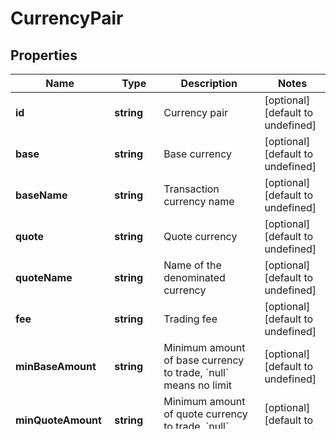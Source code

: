 # CurrencyPair

## Properties

Name | Type | Description | Notes
------------ | ------------- | ------------- | -------------
**id** | **string** | Currency pair | [optional] [default to undefined]
**base** | **string** | Base currency | [optional] [default to undefined]
**baseName** | **string** | Transaction currency name | [optional] [default to undefined]
**quote** | **string** | Quote currency | [optional] [default to undefined]
**quoteName** | **string** | Name of the denominated currency | [optional] [default to undefined]
**fee** | **string** | Trading fee | [optional] [default to undefined]
**minBaseAmount** | **string** | Minimum amount of base currency to trade, &#x60;null&#x60; means no limit | [optional] [default to undefined]
**minQuoteAmount** | **string** | Minimum amount of quote currency to trade, &#x60;null&#x60; means no limit | [optional] [default to undefined]
**maxBaseAmount** | **string** | Maximum amount of base currency to trade, &#x60;null&#x60; means no limit | [optional] [default to undefined]
**maxQuoteAmount** | **string** | Maximum amount of quote currency to trade, &#x60;null&#x60; means no limit | [optional] [default to undefined]
**amountPrecision** | **number** | Amount scale | [optional] [default to undefined]
**precision** | **number** | Price scale | [optional] [default to undefined]
**tradeStatus** | **string** | How currency pair can be traded  - untradable: cannot be bought or sold - buyable: can be bought - sellable: can be sold - tradable: can be bought or sold | [optional] [default to undefined]
**sellStart** | **number** | Sell start unix timestamp in seconds | [optional] [default to undefined]
**buyStart** | **number** | Buy start unix timestamp in seconds | [optional] [default to undefined]
**delistingTime** | **number** | Expected time to remove the shelves, Unix timestamp in seconds | [optional] [default to undefined]
**type** | **string** | Trading pair type, normal: normal, premarket: pre-market | [optional] [default to undefined]
**tradeUrl** | **string** | Transaction link | [optional] [default to undefined]
**stTag** | **boolean** | Whether the trading pair is in ST risk assessment, false - No, true - Yes | [optional] [default to undefined]

## Enum: CurrencyPair.TradeStatus

* `Untradable` (value: `'untradable'`)

* `Buyable` (value: `'buyable'`)

* `Sellable` (value: `'sellable'`)

* `Tradable` (value: `'tradable'`)


